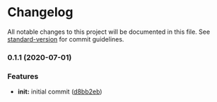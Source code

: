 # Changelog

All notable changes to this project will be documented in this file. See [standard-version](https://github.com/conventional-changelog/standard-version) for commit guidelines.

### 0.1.1 (2020-07-01)


### Features

* **init:** initial commit ([d8bb2eb](https://github.com/ebylund/git-next/commit/d8bb2eb40276400b23a2e4484674a2e71d790492))
